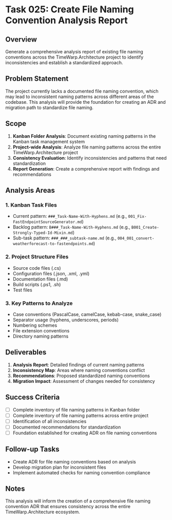 # Task 025: Create File Naming Convention Analysis Report

## Overview
Generate a comprehensive analysis report of existing file naming conventions across the TimeWarp.Architecture project to identify inconsistencies and establish a standardized approach.

## Problem Statement
The project currently lacks a documented file naming convention, which may lead to inconsistent naming patterns across different areas of the codebase. This analysis will provide the foundation for creating an ADR and migration path to standardize file naming.

## Scope
1. **Kanban Folder Analysis**: Document existing naming patterns in the Kanban task management system
2. **Project-wide Analysis**: Analyze file naming patterns across the entire TimeWarp.Architecture project
3. **Consistency Evaluation**: Identify inconsistencies and patterns that need standardization
4. **Report Generation**: Create a comprehensive report with findings and recommendations

## Analysis Areas

### 1. Kanban Task Files
- Current pattern: `###_Task-Name-With-Hyphens.md` (e.g., `001_Fix-FastEndpointSourceGenerator.md`)
- Backlog pattern: `B###_Task-Name-With-Hyphens.md` (e.g., `B001_Create-Strongly-Typed-Id-Mixin.md`)
- Sub-task pattern: `###_###_subtask-name.md` (e.g., `004_001_convert-weatherforecast-to-fastendpoints.md`)

### 2. Project Structure Files
- Source code files (.cs)
- Configuration files (.json, .xml, .yml)
- Documentation files (.md)
- Build scripts (.ps1, .sh)
- Test files

### 3. Key Patterns to Analyze
- Case conventions (PascalCase, camelCase, kebab-case, snake_case)
- Separator usage (hyphens, underscores, periods)
- Numbering schemes
- File extension conventions
- Directory naming patterns

## Deliverables
1. **Analysis Report**: Detailed findings of current naming patterns
2. **Inconsistency Map**: Areas where naming conventions conflict
3. **Recommendations**: Proposed standardized naming conventions
4. **Migration Impact**: Assessment of changes needed for consistency

## Success Criteria
- [ ] Complete inventory of file naming patterns in Kanban folder
- [ ] Complete inventory of file naming patterns across entire project
- [ ] Identification of all inconsistencies
- [ ] Documented recommendations for standardization
- [ ] Foundation established for creating ADR on file naming conventions

## Follow-up Tasks
- Create ADR for file naming conventions based on analysis
- Develop migration plan for inconsistent files
- Implement automated checks for naming convention compliance

## Notes
This analysis will inform the creation of a comprehensive file naming convention ADR that ensures consistency across the entire TimeWarp.Architecture ecosystem.